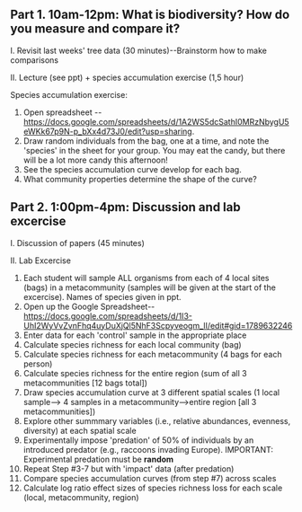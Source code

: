 ## Part 1. 10am-12pm: What is biodiversity? How do you measure and compare it?

I. Revisit last weeks' tree data (30 minutes)--Brainstorm how to make comparisons

II. Lecture (see ppt) + species accumulation exercise (1,5 hour)

Species accumulation exercise: 
1. Open spreadsheet --https://docs.google.com/spreadsheets/d/1A2WS5dcSathI0MRzNbygU5eWKk67p9N-p_bXx4d73J0/edit?usp=sharing. 
2. Draw random individuals from the bag, one at a time, and note the 'species' in the sheet for your group. You may eat the candy, but there will be a lot more candy this afternoon!
3. See the species accumulation curve develop for each bag. 
4. What community properties determine the shape of the curve? 

## Part 2. 1:00pm-4pm: Discussion and lab excercise

I. Discussion of papers (45 minutes)

II. Lab Excercise 

1. Each student will sample ALL organisms from each of 4 local sites (bags) in a metacommunity (samples will be given at the start of the excercise). Names of species given in ppt.
2. Open up the Google Spreadsheet--https://docs.google.com/spreadsheets/d/1I3-UhI2WyVvZvnFhq4uyDuXjQl5NhF3Scpyveogm_lI/edit#gid=1789632246 
3. Enter data for each 'control' sample in the appropriate place
4. Calculate species richness for each local community (bag)
5. Calculate species richness for each metacommunity (4 bags for each person)
6. Calculate species richness for the entire region (sum of all 3 metacommunities [12 bags total])
7. Draw species accumulation curve at 3 different spatial scales (1 local sample--> 4 samples in a metacommunity-->entire region [all 3 metacommunities]) 
8. Explore other summmary variables (i.e., relative abundances, evenness, diversity) at each spatial scale
9. Experimentally impose 'predation' of 50% of individuals by an introduced predator (e.g., raccoons invading Europe). IMPORTANT: Experimental predation must be **random** 
10. Repeat Step #3-7 but with 'impact' data (after predation)
11. Compare species accumulation curves (from step #7) across scales
12. Calculate log ratio effect sizes of species richness loss for each scale (local, metacommunity, region)

